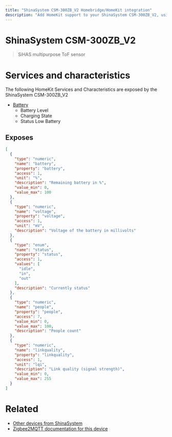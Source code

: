 ```yaml
---
title: "ShinaSystem CSM-300ZB_V2 Homebridge/HomeKit integration"
description: "Add HomeKit support to your ShinaSystem CSM-300ZB_V2, using Homebridge, Zigbee2MQTT and homebridge-z2m."
---
```

<!---
This file has been GENERATED using src/docgen/docgen.ts
DO NOT EDIT THIS FILE MANUALLY!
-->
# ShinaSystem CSM-300ZB_V2
> SiHAS multipurpose ToF sensor


# Services and characteristics
The following HomeKit Services and Characteristics are exposed by
the ShinaSystem CSM-300ZB_V2

* [Battery](../../battery.md)
  * Battery Level
  * Charging State
  * Status Low Battery



## Exposes

```json
[
  {
    "type": "numeric",
    "name": "battery",
    "property": "battery",
    "access": 1,
    "unit": "%",
    "description": "Remaining battery in %",
    "value_min": 0,
    "value_max": 100
  },
  {
    "type": "numeric",
    "name": "voltage",
    "property": "voltage",
    "access": 1,
    "unit": "mV",
    "description": "Voltage of the battery in millivolts"
  },
  {
    "type": "enum",
    "name": "status",
    "property": "status",
    "access": 1,
    "values": [
      "idle",
      "in",
      "out"
    ],
    "description": "Currently status"
  },
  {
    "type": "numeric",
    "name": "people",
    "property": "people",
    "access": 7,
    "value_min": 0,
    "value_max": 100,
    "description": "People count"
  },
  {
    "type": "numeric",
    "name": "linkquality",
    "property": "linkquality",
    "access": 1,
    "unit": "lqi",
    "description": "Link quality (signal strength)",
    "value_min": 0,
    "value_max": 255
  }
]
```

# Related
* [Other devices from ShinaSystem](../index.md#shinasystem)
* [Zigbee2MQTT documentation for this device](https://www.zigbee2mqtt.io/devices/CSM-300ZB_V2.html)